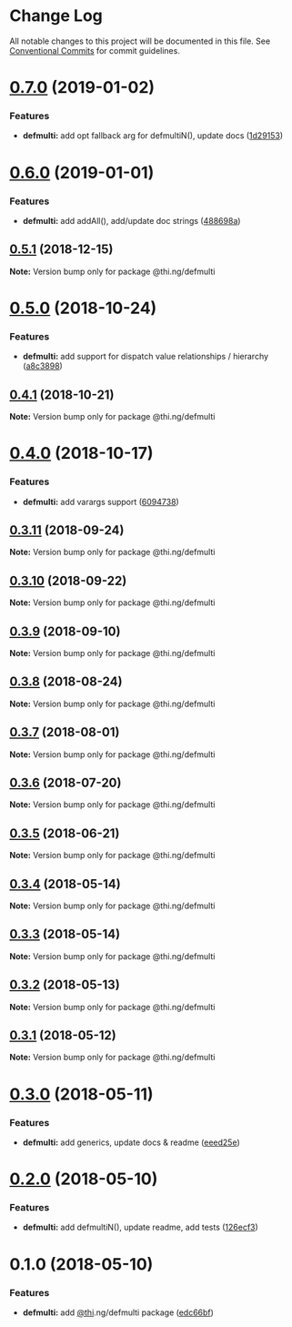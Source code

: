 # Change Log

All notable changes to this project will be documented in this file.
See [Conventional Commits](https://conventionalcommits.org) for commit guidelines.

# [0.7.0](https://github.com/thi-ng/umbrella/compare/@thi.ng/defmulti@0.6.0...@thi.ng/defmulti@0.7.0) (2019-01-02)


### Features

* **defmulti:** add opt fallback arg for defmultiN(), update docs ([1d29153](https://github.com/thi-ng/umbrella/commit/1d29153))





# [0.6.0](https://github.com/thi-ng/umbrella/compare/@thi.ng/defmulti@0.5.1...@thi.ng/defmulti@0.6.0) (2019-01-01)


### Features

* **defmulti:** add addAll(), add/update doc strings ([488698a](https://github.com/thi-ng/umbrella/commit/488698a))





## [0.5.1](https://github.com/thi-ng/umbrella/compare/@thi.ng/defmulti@0.5.0...@thi.ng/defmulti@0.5.1) (2018-12-15)

**Note:** Version bump only for package @thi.ng/defmulti





# [0.5.0](https://github.com/thi-ng/umbrella/compare/@thi.ng/defmulti@0.4.1...@thi.ng/defmulti@0.5.0) (2018-10-24)


### Features

* **defmulti:** add support for dispatch value relationships / hierarchy ([a8c3898](https://github.com/thi-ng/umbrella/commit/a8c3898))





## [0.4.1](https://github.com/thi-ng/umbrella/compare/@thi.ng/defmulti@0.4.0...@thi.ng/defmulti@0.4.1) (2018-10-21)

**Note:** Version bump only for package @thi.ng/defmulti





# [0.4.0](https://github.com/thi-ng/umbrella/compare/@thi.ng/defmulti@0.3.11...@thi.ng/defmulti@0.4.0) (2018-10-17)


### Features

* **defmulti:** add varargs support ([6094738](https://github.com/thi-ng/umbrella/commit/6094738))





<a name="0.3.11"></a>
## [0.3.11](https://github.com/thi-ng/umbrella/compare/@thi.ng/defmulti@0.3.10...@thi.ng/defmulti@0.3.11) (2018-09-24)

**Note:** Version bump only for package @thi.ng/defmulti





<a name="0.3.10"></a>
## [0.3.10](https://github.com/thi-ng/umbrella/compare/@thi.ng/defmulti@0.3.9...@thi.ng/defmulti@0.3.10) (2018-09-22)

**Note:** Version bump only for package @thi.ng/defmulti





<a name="0.3.9"></a>
## [0.3.9](https://github.com/thi-ng/umbrella/compare/@thi.ng/defmulti@0.3.8...@thi.ng/defmulti@0.3.9) (2018-09-10)

**Note:** Version bump only for package @thi.ng/defmulti





<a name="0.3.8"></a>
## [0.3.8](https://github.com/thi-ng/umbrella/compare/@thi.ng/defmulti@0.3.7...@thi.ng/defmulti@0.3.8) (2018-08-24)




**Note:** Version bump only for package @thi.ng/defmulti

<a name="0.3.7"></a>
## [0.3.7](https://github.com/thi-ng/umbrella/compare/@thi.ng/defmulti@0.3.6...@thi.ng/defmulti@0.3.7) (2018-08-01)




**Note:** Version bump only for package @thi.ng/defmulti

<a name="0.3.6"></a>
## [0.3.6](https://github.com/thi-ng/umbrella/compare/@thi.ng/defmulti@0.3.5...@thi.ng/defmulti@0.3.6) (2018-07-20)




**Note:** Version bump only for package @thi.ng/defmulti

<a name="0.3.5"></a>
## [0.3.5](https://github.com/thi-ng/umbrella/compare/@thi.ng/defmulti@0.3.4...@thi.ng/defmulti@0.3.5) (2018-06-21)




**Note:** Version bump only for package @thi.ng/defmulti

<a name="0.3.4"></a>
## [0.3.4](https://github.com/thi-ng/umbrella/compare/@thi.ng/defmulti@0.3.3...@thi.ng/defmulti@0.3.4) (2018-05-14)




**Note:** Version bump only for package @thi.ng/defmulti

<a name="0.3.3"></a>
## [0.3.3](https://github.com/thi-ng/umbrella/compare/@thi.ng/defmulti@0.3.2...@thi.ng/defmulti@0.3.3) (2018-05-14)




**Note:** Version bump only for package @thi.ng/defmulti

<a name="0.3.2"></a>
## [0.3.2](https://github.com/thi-ng/umbrella/compare/@thi.ng/defmulti@0.3.1...@thi.ng/defmulti@0.3.2) (2018-05-13)




**Note:** Version bump only for package @thi.ng/defmulti

<a name="0.3.1"></a>
## [0.3.1](https://github.com/thi-ng/umbrella/compare/@thi.ng/defmulti@0.3.0...@thi.ng/defmulti@0.3.1) (2018-05-12)




**Note:** Version bump only for package @thi.ng/defmulti

<a name="0.3.0"></a>
# [0.3.0](https://github.com/thi-ng/umbrella/compare/@thi.ng/defmulti@0.2.0...@thi.ng/defmulti@0.3.0) (2018-05-11)


### Features

* **defmulti:** add generics, update docs & readme ([eeed25e](https://github.com/thi-ng/umbrella/commit/eeed25e))




<a name="0.2.0"></a>
# [0.2.0](https://github.com/thi-ng/umbrella/compare/@thi.ng/defmulti@0.1.0...@thi.ng/defmulti@0.2.0) (2018-05-10)


### Features

* **defmulti:** add defmultiN(), update readme, add tests ([126ecf3](https://github.com/thi-ng/umbrella/commit/126ecf3))




<a name="0.1.0"></a>
# 0.1.0 (2018-05-10)


### Features

* **defmulti:** add [@thi](https://github.com/thi).ng/defmulti package ([edc66bf](https://github.com/thi-ng/umbrella/commit/edc66bf))
